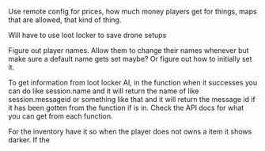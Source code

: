 Use remote config for prices, how much money players get for things, maps that are allowed, that kind of thing.

Will have to use loot locker to save drone setups

Figure out player names. Allow them to change their names whenever but make sure a default name gets set maybe? Or figure out how to initially set it.

To get information from loot locker AI, in the function when it successes you can do like session.name and it will return the name of like session.messageid or something like that and it will return the message id if it has been gotten from the function if is in. Check the API docs for what you can get from each function.

For the inventory have it so when the player does not owns a item it shows darker. If the 